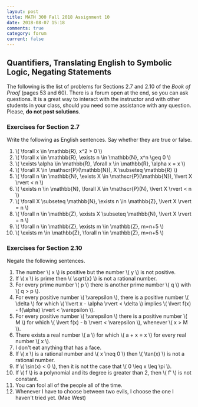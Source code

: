 ```yaml
---
layout: post
title: MATH 300 Fall 2018 Assignment 10
date: 2018-08-07 15:18
comments: true
category: forum
current: false
---
```


## Quantifiers, Translating English to Symbolic Logic, Negating Statements

<div class="alert alert-info">
  The following is the list of problems for Sections 2.7 and 2.10 of the <em>Book of Proof</em> (pages 53 and
  60).  There is a forum open at the end, so you can ask questions.  It is a great way to interact with the instructor
  and with other students in your class, should you need some assistance with any question. Please, <strong>do not post
  solutions</strong>. 
</div>

### Exercises for Section 2.7

Write the following as English sentences.  Say whether they are true or false.

1. \\( \forall x \in \mathbb{R}, x^2 > 0 \\)
2. \\( \forall x \in \mathbb{R}, \exists n \in \mathbb{N}, x^n \geq 0 \\)
3. \\( \exists \alpha \in \mathbb{R}, \forall x \in \mathbb{R}, \alpha x = x \\)
4. \\( \forall X \in \mathscr{P}(\\mathbb{N}), X \subseteq \mathbb{R} \\)
5. \\( \forall n \in \mathbb{N}, \exists X \in \mathscr{P}(\mathbb{N}), \lvert X \rvert < n \\)
6. \\( \exists n \in \mathbb{N}, \forall X \in \mathscr{P}(N), \lvert X \rvert < n \\)
7. \\( \forall X \subseteq \mathbb{N}, \exists n \in \mathbb{Z}, \lvert X \rvert = n \\)
8. \\( \forall n \in \mathbb{Z}, \exists X \subseteq \mathbb{N}, \lvert X \rvert = n \\)
9. \\( \forall n \in \mathbb{Z}, \exists m \in \mathbb{Z}, m=n+5 \\)
10. \\( \exists m \in \mathbb{Z}, \forall n \in \mathbb{Z}, m=n+5 \\)

### Exercises for Section 2.10

Negate the following sentences.

1. The number \\( x \\) is positive but the number \\( y \\) is not positive.
2. If \\( x \\) is prime then \\( \sqrt{x} \\) is not a rational number.
3. For every prime number \\( p \\) there is another prime number \\( q \\) with \\( q > p \\).
4. For every positive number \\( \varepsilon \\), there is a positive number \\( \delta \\) for which \\( \lvert x - \alpha \rvert < \delta \\) implies \\( \lvert f(x) - f(\alpha) \rvert < \varepsilon \\).
5. For every positive number \\( \varepsilon \\) there is a positive number \\( M \\) for which \\( \lvert f(x) - b \rvert < \varepsilon \\), whenever \\( x > M \\).
6. There exists a real number \\( a \\) for which \\( a + x = x \\) for every real number \\( x \\).
7. I don't eat anything that has a face.
8. If \\( x \\) is a rational number and \\( x \neq 0 \\) then \\( \tan(x) \\) is not a rational number.
9. If \\( \sin(x) < 0 \\), then it is not the case that \\( 0 \leq x \leq \pi \\).
10. If \\( f \\) is a polynomial and its degree is greater than 2, then \\( f' \\) is not constant.
11. You can fool all of the people all of the time.
12. Whenever I have to choose between two evils, I choose the one I haven't tried yet.  (Mae West)
